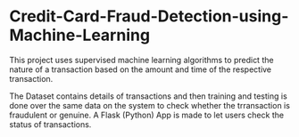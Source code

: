 # Credit-Card-Fraud-Detection-using-Machine-Learning

This project uses supervised machine learning algorithms to predict the nature of a transaction based on the amount and time of the respective transaction.

The Dataset contains details of transactions and then training and testing is done over the same data on the system to check whether the trransaction is fraudulent or genuine. A Flask (Python) App is made to let users check the status of transactions. 
